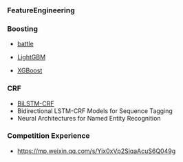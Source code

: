 ### FeatureEngineering



### Boosting

- [battle](https://lavanya.ai/2019/06/27/battle-of-the-boosting-algorithms/)

- [LightGBM](https://lightgbm.apachecn.org/#/)
- [XGBoost](https://xgboost.apachecn.org/#/)

### CRF

- [BiLSTM-CRF](https://github.com/createmomo/CRF-Layer-on-the-Top-of-BiLSTM) 
- Bidirectional LSTM-CRF Models for Sequence Tagging
- Neural Architectures for Named Entity Recognition



### Competition Experience

- <https://mp.weixin.qq.com/s/Yix0xVp2SiqaAcuS6Q049g>

